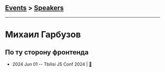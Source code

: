 ## [Events](../README.md) > [Speakers](../speakers.md)
---

# Михаил Гарбузов

## По ту сторону фронтенда
- 2024 Jun 01 -- Tbilisi JS Conf 2024  | [:notebook:](https://t.me/tbilisi_js_chat/6952)  
